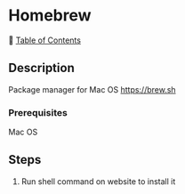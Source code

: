 # Homebrew

📁 [Table of Contents](README.md)

## Description

Package manager for Mac OS <https://brew.sh>

### Prerequisites

Mac OS

## Steps

1. Run shell command on website to install it
